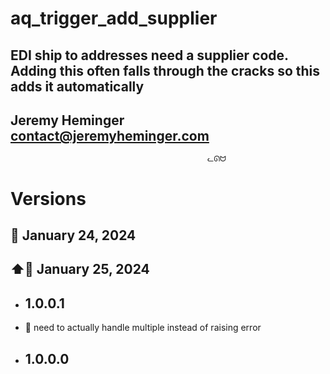 # aq_trigger_add_supplier
## EDI ship to addresses need a supplier code. Adding this often falls through the cracks so this adds it automatically
## Jeremy Heminger <contact@jeremyheminger.com>

                                                ᓚᘏᗢ

# Versions

## 📅 January 24, 2024
## ⬆️📅 January 25, 2024

* ## 1.0.0.1
*   🐞 need to actually handle multiple instead of raising error
* ## 1.0.0.0